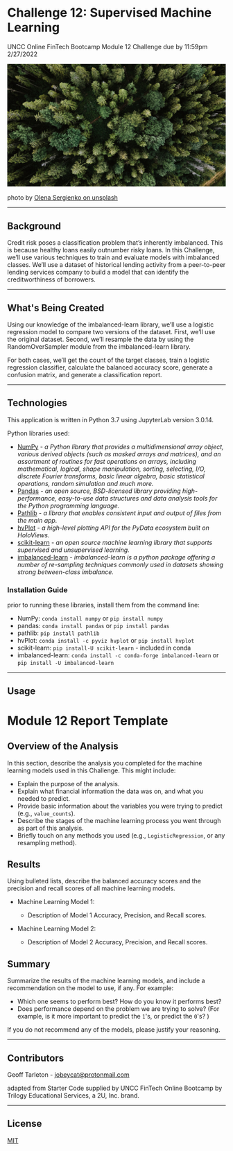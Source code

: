 # Challenge 12: Supervised Machine Learning

UNCC Online FinTech Bootcamp Module 12 Challenge due by 11:59pm 2/27/2022

![](Images/olena-sergienko-3BlVILvh9hM-unsplash.jpg)

photo by [Olena Sergienko on unsplash](https://unsplash.com/photos/3BlVILvh9hM)

---

## Background

Credit risk poses a classification problem that’s inherently imbalanced. This is because healthy loans easily outnumber risky loans. In this Challenge, we’ll use various techniques to train and evaluate models with imbalanced classes. We’ll use a dataset of historical lending activity from a peer-to-peer lending services company to build a model that can identify the creditworthiness of borrowers.

---
## What's Being Created

Using our knowledge of the imbalanced-learn library, we’ll use a logistic regression model to compare two versions of the dataset. First, we’ll use the original dataset. Second, we’ll resample the data by using the RandomOverSampler module from the imbalanced-learn library.

For both cases, we’ll get the count of the target classes, train a logistic regression classifier, calculate the balanced accuracy score, generate a confusion matrix, and generate a classification report.

---

## Technologies

This application is written in Python 3.7 using JupyterLab version 3.0.14.

Python libraries used:

 - [NumPy](https://numpy.org/) - *a Python library that provides a multidimensional array object, various derived objects (such as masked arrays and matrices), and an assortment of routines for fast operations on arrays, including mathematical, logical, shape manipulation, sorting, selecting, I/O, discrete Fourier transforms, basic linear algebra, basic statistical operations, random simulation and much more.*
 - [Pandas](https://pandas.pydata.org/pandas-docs/stable/) - *an open source, BSD-licensed library providing high-performance, easy-to-use data structures and data analysis tools for the Python programming language.*
 - [Pathlib](https://docs.python.org/3.7/library/pathlib.html) - *a library that enables consistent input and output of files from the main app.*
 - [hvPlot](https://hvplot.holoviz.org/user_guide/Introduction.html) - *a high-level plotting API for the PyData ecosystem built on HoloViews.*
 - [scikit-learn](https://scikit-learn.org/stable/user_guide.html) - *an open source machine learning library that supports supervised and unsupervised learning.*
 - [imbalanced-learn](https://imbalanced-learn.org/stable/) - *imbalanced-learn is a python package offering a number of re-sampling techniques commonly used in datasets showing strong between-class imbalance.*

### Installation Guide

prior to running these libraries, install them from the command line:
  - NumPy: `conda install numpy` or `pip install numpy`
  - pandas: `conda install pandas` or `pip install pandas`  
  - pathlib: `pip install pathlib`
  - hvPlot: `conda install -c pyviz hvplot` or `pip install hvplot`
  - scikit-learn: `pip install-U scikit-learn` - included in conda
  - imbalanced-learn: `conda install -c conda-forge imbalanced-learn` or `pip install -U imbalanced-learn`

---

## Usage

# Module 12 Report Template

## Overview of the Analysis

In this section, describe the analysis you completed for the machine learning models used in this Challenge. This might include:

* Explain the purpose of the analysis.
* Explain what financial information the data was on, and what you needed to predict.
* Provide basic information about the variables you were trying to predict (e.g., `value_counts`).
* Describe the stages of the machine learning process you went through as part of this analysis.
* Briefly touch on any methods you used (e.g., `LogisticRegression`, or any resampling method).

## Results

Using bulleted lists, describe the balanced accuracy scores and the precision and recall scores of all machine learning models.

* Machine Learning Model 1:
  * Description of Model 1 Accuracy, Precision, and Recall scores.



* Machine Learning Model 2:
  * Description of Model 2 Accuracy, Precision, and Recall scores.

## Summary

Summarize the results of the machine learning models, and include a recommendation on the model to use, if any. For example:
* Which one seems to perform best? How do you know it performs best?
* Does performance depend on the problem we are trying to solve? (For example, is it more important to predict the `1`'s, or predict the `0`'s? )

If you do not recommend any of the models, please justify your reasoning.


---

## Contributors

Geoff Tarleton - jobeycat@protonmail.com

adapted from Starter Code supplied by UNCC FinTech Online Bootcamp by Trilogy Educational Services, a 2U, Inc. brand.

---

## License

[MIT](LICENSE)